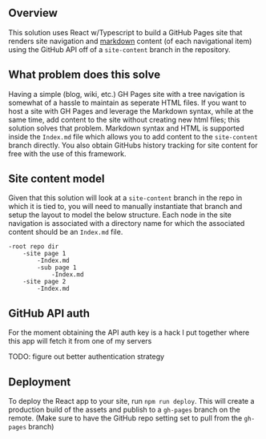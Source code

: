 ## Overview
This solution uses React w/Typescript to build a GitHub Pages site that renders site navigation and [markdown](https://www.markdownguide.org/basic-syntax/) content (of each navigational item) using the GitHub API off of a `site-content` branch in the repository.

## What problem does this solve
Having a simple (blog, wiki, etc.) GH Pages site with a tree navigation is somewhat of a hassle to maintain as seperate HTML files. If you want to host a site with GH Pages and leverage the Markdown syntax, while at the same time, add content to the site without creating new html files; this solution solves that problem. Markdown syntax and HTML is supported inside the `Index.md` file which allows you to add content to the `site-content` branch directly. You also obtain GitHubs history tracking for site content for free with the use of this framework.

## Site content model
Given that this solution will look at a `site-content` branch in the repo in which it is tied to, you will need to manually instantiate that branch and setup the layout to model the below structure. Each node in the site navigation is associated with a directory name for which the associated content should be an `Index.md` file. 

```
-root repo dir
    -site page 1
        -Index.md
        -sub page 1
            -Index.md
    -site page 2
        -Index.md
```

## GitHub API auth
For the moment obtaining the API auth key is a hack I put together where this app will fetch it from one of my servers 

TODO: figure out better authentication strategy

## Deployment
To deploy the React app to your site, run `npm run deploy`. This will create a production build of the assets and publish to a `gh-pages` branch on the remote. (Make sure to have the GitHub repo setting set to pull from the `gh-pages` branch)

